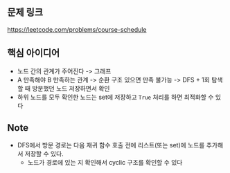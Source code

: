 ## 문제 링크
https://leetcode.com/problems/course-schedule

## 핵심 아이디어
- 노드 간의 관계가 주어진다 -> 그래프
- A 만족해야 B 만족하는 관계 -> 순환 구조 있으면 만족 불가능 -> DFS + 1회 탐색할 때 방문했던 노드 저장하면서 확인
- 하위 노드를 모두 확인한 노드는 set에 저장하고 `True` 처리를 하면 최적화할 수 있다

## Note
- DFS에서 방문 경로는 다음 재귀 함수 호출 전에 리스트(또는 set)에 노드를 추가해서 저장할 수 있다.
  - 노드가 경로에 있는 지 확인해서 cyclic 구조를 확인할 수 있다